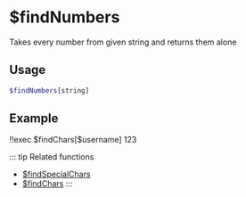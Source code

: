 # $findNumbers

Takes every number from given string and returns them alone

## Usage

```bash
$findNumbers[string]
```

## Example

<discord-messages>
	<discord-message :bot="false" role-color="#ffcc9a" author="1Me2mber3">
		!!exec $findChars[$username]
	</discord-message>
	<discord-message :bot="true" role-color="#0099ff" author="Custom Command" avatar="https://media.discordapp.net/avatars/725721249652670555/781224f90c3b841ba5b40678e032f74a.webp">
		123
	</discord-message>
</discord-messages>

::: tip Related functions
- [$findSpecialChars](./Text/findSpecialChars.md)
- [$findChars](./Text/findChars.md)
:::

